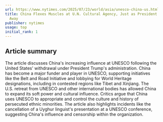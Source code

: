 ```yaml
---
url: https://www.nytimes.com/2025/07/23/world/asia/unesco-china-us.html
title: China Flexes Muscles at U.N. Cultural Agency, Just as President Trump Walks
  Away
publisher: nytimes
usage: top
initial_rank: 1
---
```

## Article summary
The article discusses China's increasing influence at UNESCO following the United States' withdrawal under President Trump's administration. China has become a major funder and player in UNESCO, supporting initiatives like the Belt and Road Initiative and lobbying for World Heritage designations, including in contested regions like Tibet and Xinjiang. The U.S. retreat from UNESCO and other international bodies has allowed China to expand its soft power and cultural influence. Critics argue that China uses UNESCO to appropriate and control the culture and history of persecuted ethnic minorities. The article also highlights incidents like the cancellation of a Uyghur linguist's presentation at a UNESCO conference, suggesting China's influence and censorship within the organization.
